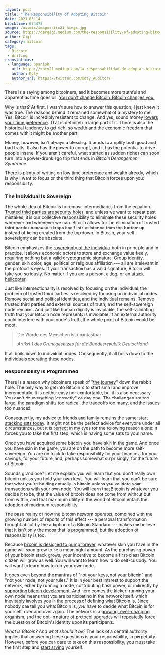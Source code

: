 ```yaml
---
layout: post
title: "The Responsibility of Adopting Bitcoin"
date: 2021-03-14
blocktime: 674473
image: /assets/images/btc21-kings.jpg
source: https://dergigi.medium.com/the-responsibility-of-adopting-bitcoin-87ff96c6e8ef
author: Gigi
category: bitcoin
tags:
 - Bitcoin
 - Writing
translations:
 - language: Spanish
   url: https://koty21.medium.com/la-responsabilidad-de-adoptar-bitcoin-6841e5c2e010
   author: Koty
   author_url: https://twitter.com/Koty_Auditore
---
```



There is a saying among bitcoiners, and it becomes more truthful and
apparent as time goes on: [You don't change Bitcoin. Bitcoin changes
you.](https://21lessons.com/1/)

Why is that? At first, I wasn't sure how to answer this question; I just
knew it was true. The reasons behind it remained somewhat
of a mystery to me. Yes, Bitcoin is incredibly resistant to change. And
yes, sound money [lowers your time preference][time preference].
That is definitely a large part of it. There is also the historical
tendency to get rich, so wealth and the economic freedom that comes with
it might be another part.

[time preference]: https://podcastnotes.org/crypto/oncebitten/saifedean-ammous-daniel-prince-time-preference/

Money, however, isn't always a blessing. It tends to amplify both good
and bad traits. It also has the power to corrupt, and it has the
potential to drive people insane. If you aren't careful, what started as
sudden riches can soon turn into a power-drunk ego trip that ends in
*Bitcoin Derangement Syndrome*.

There is plenty of writing on low time preference and wealth already,
which is why I want to focus on the third thing that Bitcoin forces upon
you: responsibility.

### The Individual Is Sovereign

The whole idea of Bitcoin is to remove intermediaries from the equation.
[Trusted third parties are security
holes](https://nakamotoinstitute.org/trusted-third-parties/), and unless
we want to repeat past mistakes, it is our collective responsibility to
eliminate these security holes wherever and whenever we can. Bitcoin
allows for the elimination of trusted third parties because it loops
itself into existence from the bottom up instead of being created from
the top down. In Bitcoin, your self-sovereignty can be absolute.

Bitcoin emphasizes the [sovereignty of the
individual](https://dergigi.com/2019/08/22/the-rise-of-the-sovereign-individual/)
both in principle and in practice. It allows economic actors to store
and exchange value freely, requiring nothing but a valid cryptographic
signature. Group identity, gender, skin color, age, political or
religious affiliation --- all are irrelevant in the protocol's eyes. If
your transaction has a valid signature, Bitcoin will take you seriously.
No matter if you are a person, a
[dog](https://twitter.com/labrahodl6/status/1356967447132266498?s=20),
or an [attack
helicopter](https://twitter.com/PrestonPysh/status/1367263567729352708?s=20).

Just like intersectionality is resolved by focusing on the individual,
the problem of trusted third parties is resolved by focusing on
individual nodes. Remove social and political identities, and the
individual remains. Remove trusted third parties and external sources of
truth, and the self-sovereign node remains. And just like human dignity
is inviolable, the self-validating truth that your Bitcoin node
represents is inviolable. If an external authority could interfere with
your node's truth, the whole point of Bitcoin would be moot.

> Die Würde des Menschen ist unantastbar.
>
> <cite>Artikel 1 des Grundgesetzes für die Bundesrepublik Deutschland</cite>

It all boils down to individual nodes. Consequently, it all boils down
to the individuals operating these nodes.

### Responsibility Is Programmed

There is a reason why bitcoiners speak of "[the
journey](https://youtu.be/qVuFX0LkNDQ)" down the rabbit hole. The only
way to get into Bitcoin is to start small and improve incrementally. It
is neither easy nor comfortable, but it is also necessary. You can't do
everything "correctly" on day one. The challenges are too large, the
paradigm shifts too radical, the tradeoffs too many, and the issues too
nuanced.

Consequently, my advice to friends and family remains the same: [start
stacking sats
today](https://dergigi.com/2020/04/27/dear-family-dear-friends/). It
might not be the perfect advice for everyone under all circumstances,
but it is
[perfect](https://ofdollarsanddata.com/even-god-couldnt-beat-dollar-cost-averaging/)
in my eyes for the following reason alone: it forces you to take the
first step, which is having some sats to your name.

Once you have acquired some bitcoin, you have skin in the game. And once
you have skin in the game, you are on the path to become more
self-sovereign. You are on track to take responsibility for your
finances, for your savings, for your future, and, perhaps somewhat
surprisingly, for the future of Bitcoin.

Sounds grandiose? Let me explain: you will learn that you don't really
own bitcoin unless you hold your own keys. You will learn that you can't
be sure that what you're holding actually is bitcoin unless you validate
your transactions with your own node. You will learn that Bitcoin is
whatever you decide it to be, that the value of bitcoin does not come
from without but from within, and that maximum utility in the world of
Bitcoin entails the adoption of maximum responsibility.

The base reality of how the Bitcoin network operates, combined with the
growing number of reports of this effect --- a personal transformation
brought about by the adoption of a Bitcoin Standard --- makes me believe
that it isn't only the moon that is programmed, but the adoption of
responsibility is too.

Because [bitcoin is designed to pump
forever](https://twitter.com/matt_odell/status/1131559561872252928?s=20),
whatever skin you have in the game will soon grow to be a meaningful
amount. As the purchasing power of your bitcoin stack grows, your
incentive to become a first-class Bitcoin citizen will grow as well. You
will want to learn how to do self-custody. You will want to learn how to
run your own node.

It goes even beyond the mantras of "not your keys, not your bitcoin" and
"not your node, not your rules." It is in your best interest to support
the network, either by running a node, contributing hash power, or
indirectly by [supporting bitcoin
development](https://bitcoindevlist.com/). And here comes the kicker:
running your own node means that you are participating in the network
itself, which inevitably involves you in the process of defining what
Bitcoin is. Since nobody can tell you what Bitcoin is, *you* have to
decide what Bitcoin is for yourself, over and over again. The network is
a [growing, ever-changing
organism](https://dergigi.com/2019/08/07/proof-of-life/), and the opt-in
nature of protocol upgrades will repeatedly force the question of
Bitcoin's identity upon its participants.

*What is Bitcoin? And what should it be?* The lack of a central
authority implies that answering these questions is your responsibility,
in perpetuity. However, before you can dare to take on this
responsibility, you must take the first step and [start
saving](https://dcabtc.com/) yourself.
